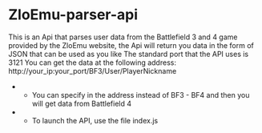 # ZloEmu-parser-api
This is an Api that parses user data from the Battlefield 3 and 4 game provided by the ZloEmu website, the Api will return you data in the form of JSON that can be used as you like
The standard port that the API uses is 3121
You can get the data at the following address: http://your_ip:your_port/BF3/User/PlayerNickname
* - You can specify in the address instead of BF3 - BF4 and then you will get data from Battlefield 4
* - To launch the API, use the file index.js
